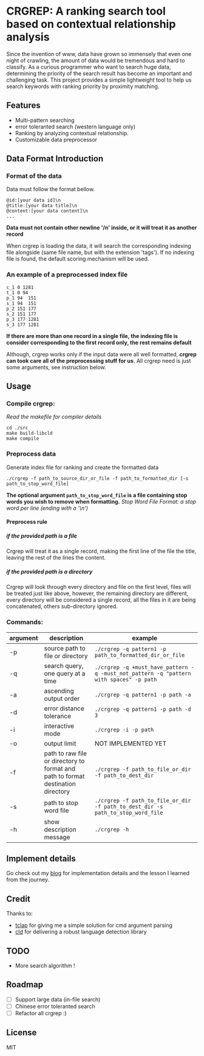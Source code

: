 # CRGREP: A ranking search tool based on contextual relationship analysis

Since the invention of www, data have grown so immensely that even one night of crawling, the amount of data would be tremendous and hard to classify. As a curious programmer who want to search huge data, determining the priority of the search result has become an important and challenging task. This project provides a simple lightweight tool to help us search keywords with ranking priority by proximity matching.

## Features

- Multi-pattern searching 
- error toleranted search (western language only)
- Ranking by analyzing contextual relationship.
- Customizable data preprocessor

## Data Format Introduction

### Format of the data

Data must follow the format bellow.

```
@id:[your data id]\n
@title:[your data title]\n
@content:[your data content]\n
...
```

**Data must not contain other newline '/n' inside, or it will treat it as another record**

When crgrep is loading the data, it will search the corresponding indexing file alongside (same file name, but with the extension 'tags'). If no indexing file is found, the default scoring mechanism will be used.

### An example of a preprocessed index file

```
c_1 0 1281
t_1 0 94
p_1 94  151
s_1 94  151
p_2 151 177
s_2 151 177
p_3 177 1281
s_3 177 1281
```

**If there are more than one record in a single file, the indexing file is consider corresponding to the first record only, the rest remains default**

Although, crgrep works only if the input data were all well formatted, **crgrep can took care all of the preprocessing stuff for us**. All crgrep need is just some arguments, see instruction below.

## Usage

### Compile crgrep:

*Read the makefile for compiler details*

```
cd ./src
make build-libcld
make compile
```

### Preprocess data

Generate index file for ranking and create the formatted data

```
./crgrep -f path_to_source_dir_or_file -f path_to_formatted_dir [-s path_to_stop_word_file]
```

**The optional argument `path_to_stop_word_file` is a file containing stop words you wish to remove when formatting.**
*Stop Word File Format: a stop word per line (ending with a '\n')*

#### Preprocess rule

##### if the provided path is a file

Crgrep will treat it as a single record, making the first line of the file the title, leaving the rest of the lines the content.

##### if the provided path is a directory

Crgrep will look through every directory and file on the first level, files will be treated just like above, however, the remaining directory are different, every directory will be considered a single record, all the files in it are being concatenated, others sub-directory ignored.

### Commands:

| argument | description                              | example                                  |
| :------- | ---------------------------------------- | ---------------------------------------- |
| -p       | source path to file or directory         | `./crgrep -q pattern1 -p path_to_formatted_dir_or_file` |
| -q       | search query, one query at a time        | `./crgrep -q +must_have_pattern -q -must_not_pattern -q "pattern with spaces" -p path` |
| -a       | ascending output order                   | `./crgrep -q pattern1 -p path -a`        |
| -d       | error distance tolerance                 | `./crgrep -q pattern1 -p path -d 3`      |
| -i       | interactive mode                         | `./crgrep -i -p path`                    |
| -o       | output limit                             | NOT IMPLEMENTED YET                      |
| -f       | path to raw file or directory to format and path to format destination directory | `./crgrep -f path_to_file_or_dir -f path_to_dest_dir` |
| -s       | path to stop word file                   | `./crgrep -f path_to_file_or_dir -f path_to_dest_dir -s path_to_stop_word_file` |
| -h       | show description message                 | `./crgrep -h`                            |



## Implement details

Go check out my [blog](https://cwayne.github.io "blog") for implementation details and the lesson I learned from the journey.

## Credit

Thanks to:

- [tclap](http://tclap.sourceforge.net/ "clap") for giving me a simple solution for cmd argument parsing
- [cld](https://github.com/mzsanford/cld 'CLD') for delivering a robust language detection library

## TODO

- More search algorithm !

## Roadmap

- [ ] Support large data (in-file search)
- [ ] Chinese error toleranted search
- [ ] Refactor all crgrep :)

## License

MIT